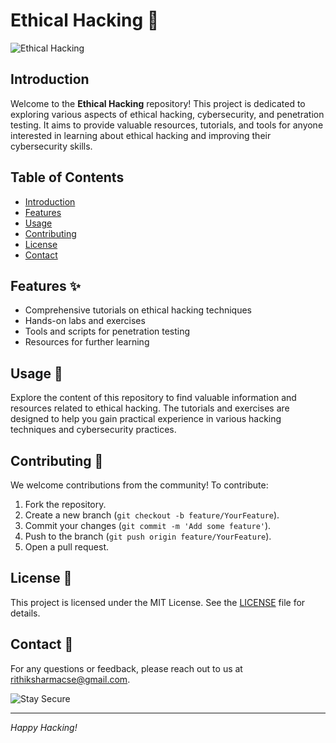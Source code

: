 # Ethical Hacking 🚀

![Ethical Hacking](https://www.briskinfosec.com/assets/blogs/ethical-hacking.png)

## Introduction
Welcome to the **Ethical Hacking** repository! This project is dedicated to exploring various aspects of ethical hacking, cybersecurity, and penetration testing. It aims to provide valuable resources, tutorials, and tools for anyone interested in learning about ethical hacking and improving their cybersecurity skills.

## Table of Contents
- [Introduction](#introduction)
- [Features](#features)
- [Usage](#usage)
- [Contributing](#contributing)
- [License](#license)
- [Contact](#contact)

## Features ✨
- Comprehensive tutorials on ethical hacking techniques
- Hands-on labs and exercises
- Tools and scripts for penetration testing
- Resources for further learning

## Usage 🚀
Explore the content of this repository to find valuable information and resources related to ethical hacking. The tutorials and exercises are designed to help you gain practical experience in various hacking techniques and cybersecurity practices.

## Contributing 🤝
We welcome contributions from the community! To contribute:

1. Fork the repository.
2. Create a new branch (`git checkout -b feature/YourFeature`).
3. Commit your changes (`git commit -m 'Add some feature'`).
4. Push to the branch (`git push origin feature/YourFeature`).
5. Open a pull request.

## License 📄
This project is licensed under the MIT License. See the [LICENSE](LICENSE) file for details.

## Contact 📧
For any questions or feedback, please reach out to us at [rithiksharmacse@gmail.com](mailto:rithiksharmacse@gmail.com).

![Stay Secure](https://www.example.com/another-image-url.png)

---

*Happy Hacking!*
